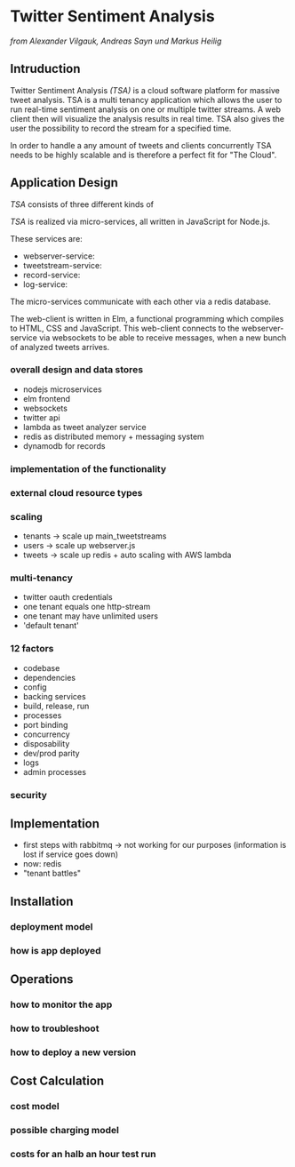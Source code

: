 # Twitter Sentiment Analysis

*from Alexander Vilgauk, Andreas Sayn und Markus Heilig* 

## Intruduction

Twitter Sentiment Analysis *(TSA)* is a cloud software platform for massive tweet analysis. TSA is a multi tenancy application which allows the user to run real-time sentiment analysis on one or multiple twitter streams. A web client then will visualize the analysis results in real time. TSA also gives the user the possibility to record the stream for a specified time.

In order to handle a any amount of tweets and clients concurrently TSA needs to be highly scalable and is therefore a perfect fit for "The Cloud".

## Application Design

*TSA* consists of three different kinds of 

*TSA* is realized via micro-services, all written in JavaScript for Node.js.

These services are:
- webserver-service:
- tweetstream-service:
- record-service:
- log-service:

The micro-services communicate with each other via a redis database.

The web-client is written in Elm, a functional programming which compiles to HTML, CSS and JavaScript. This web-client connects to the webserver-service via websockets to be able to receive messages, when a new bunch of analyzed tweets arrives.


### overall design and data stores
- nodejs microservices
- elm frontend
- websockets
- twitter api
- lambda as tweet analyzer service
- redis as distributed memory + messaging system
- dynamodb for records

### implementation of the functionality
### external cloud resource types
### scaling
- tenants -> scale up main_tweetstreams
- users -> scale up webserver.js
- tweets -> scale up redis + auto scaling with AWS lambda

### multi-tenancy
- twitter oauth credentials
- one tenant equals one http-stream
- one tenant may have unlimited users
- 'default tenant'

### 12 factors
- codebase
- dependencies
- config
- backing services
- build, release, run
- processes
- port binding
- concurrency
- disposability
- dev/prod parity
- logs
- admin processes
### security

## Implementation

- first steps with rabbitmq -> not working for our purposes (information is lost if service goes down)
- now: redis
- "tenant battles"

## Installation
### deployment model
### how is app deployed

## Operations
### how to monitor the app
### how to troubleshoot
### how to deploy a new version

## Cost Calculation
### cost model
### possible charging model
### costs for an halb an hour test run